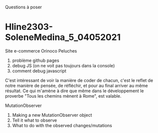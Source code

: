Questions à poser
# Hline2303-SoleneMedina_5_04052021
Site e-commerce Orinoco Peluches

1. problème github pages
4. debug JS (on ne voit pas toujours dans la console)
5. comment debug javascript

C'est intéressant de voir la manière de coder de chacun, c'est le reflet de notre manière de pensée, de réfléchir, et pour au final
arriver au même résultat. Ce qui m'amène à dire que même dans le développement le proverbe "Tous les chemins mènent à Rome", est valable.

MutationObserver 
1. Making a new MutationObserver object
2. Tell it what to observe
3. What to do with the observed changes/mutations
